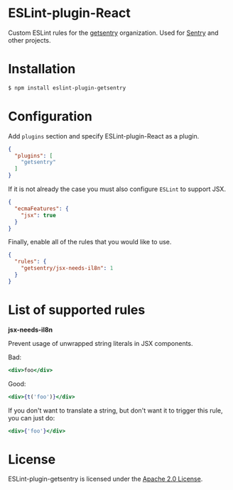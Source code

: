 ESLint-plugin-React
===================

Custom ESLint rules for the [getsentry](//github.com/getsentry/) organization. Used for [Sentry](//github.com/getsentry/sentry) and other projects.

# Installation

```sh
$ npm install eslint-plugin-getsentry
```

# Configuration

Add `plugins` section and specify ESLint-plugin-React as a plugin.

```json
{
  "plugins": [
    "getsentry"
  ]
}
```

If it is not already the case you must also configure `ESLint` to support JSX.

```json
{
  "ecmaFeatures": {
    "jsx": true
  }
}
```

Finally, enable all of the rules that you would like to use.

```json
{
  "rules": {
    "getsentry/jsx-needs-il8n": 1
  }
}
```

# List of supported rules

**jsx-needs-il8n**

Prevent usage of unwrapped string literals in JSX components.

Bad:

```jsx
<div>foo</div>
```

Good:

```jsx
<div>{t('foo')}</div>
```

If you don't want to translate a string, but don't want it to trigger this rule, you can just do:

```jsx
<div>{'foo'}</div>
```

# License

ESLint-plugin-getsentry is licensed under the [Apache 2.0 License](http://www.opensource.org/licenses/mit-license.php).
